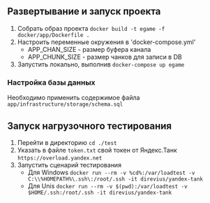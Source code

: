 ## Развертывание и запуск проекта

1. Собрать образ проекта `docker build -t egame -f docker/app/Dockerfile .`
2. Настроить переменные окружения в 'docker-compose.yml'
   - APP_CHAN_SIZE - размер буфера канала
   - APP_CHUNK_SIZE - размер чанков для записи в DB
3. Запустить локально, выполнив `docker-compose up egame`

### Настройка базы данных

Необходимо применить содержимое файла `app/infrastructure/storage/schema.sql`

## Запуск нагрузочного тестирования

1. Перейти в директорию `cd ./test`
2. Указать в файле `token.txt` свой токен от Яндекс.Танк `https://overload.yandex.net`
3. Запустить сценарий тестирования
    - Для Windows `docker run --rm -v %cd%:/var/loadtest -v  C:\\%HOMEPATH%\.ssh\:/root/.ssh -it direvius/yandex-tank`
    - Для Unis `docker run --rm -v $(pwd):/var/loadtest -v $HOME/.ssh:/root/.ssh -it direvius/yandex-tank`